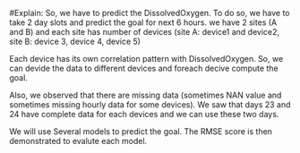 #Explain:
So, we have to predict the DissolvedOxygen. To do so, we have to take 2 day slots and predict the goal for next 6 hours. we have 2 sites (A and B) and each site has number of devices (site A: device1 and device2, site B: device 3, device 4, device 5)

Each device has its own correlation pattern with DissolvedOxygen. So, we can devide the data to different devices and foreach decive compute the goal.

Also, we observed that there are missing data (sometimes NAN value and sometimes missing hourly data for some devices). We saw that days 23 and 24 have complete data for each devices and we can use these two days.

We will use Several models to predict the goal. The RMSE score is then demonstrated to evalute each model.
